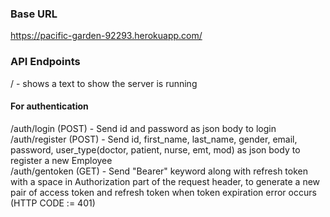 ### Base URL
https://pacific-garden-92293.herokuapp.com/

### API Endpoints
/ -  shows a text to show the server is running <br />

#### For authentication
/auth/login (POST) - Send id and password as json body to login <br />
/auth/register (POST) - Send id, first_name, last_name, gender, email, password, user_type(doctor, patient, nurse, emt, mod) as json body to register a new Employee <br />
/auth/gentoken (GET) -  Send "Bearer" keyword along with refresh token with a space in Authorization part of the request header, to generate a new pair of access token and refresh token when token expiration error occurs (HTTP CODE := 401)